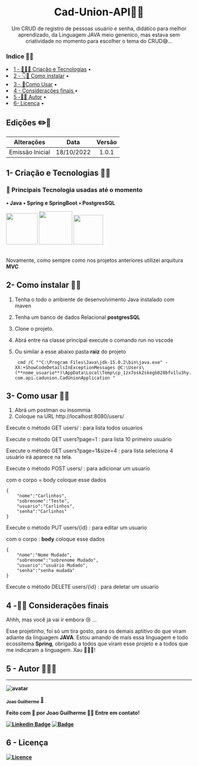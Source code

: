 

<div  align=center >

<h1>Cad-Union-API🤳🏽</h1>

Um CRUD de registro de pessoas usuário e senha, didático para melhor aprendizado,
da Linguagem JAVA
meio genenico, mas estava sem criatividade no momento para escolher o tema do CRUD😅... 

</div>

### Indice 👨‍💻

<p align=center>
 <li> <a href="#desenvolvimento">1 - 👩🏽‍🌾 Criação e Tecnologias</a> • </li>
 <li> <a href="#instalar">2 - 👇🤘 Como instalar</a> • </li>
 <li> <a href="#usar">3 - 🤘Como Usar</a> • </li>
 <li> <a href="#consideraçoesfinais">4 - Considerações finais </a> • </li>
 <li> <a href="#autor">5 -🧑‍💻 Autor</a> • </li>
 <li> <a href="#licensa"> 6- Licença</a> • </li>
</p>

## Edições ✏️📑

|             Alterações             |   Data   | Versão |
| :--------------------------------: | :------: | :----: |
| Emissão Inicial | 18/10/2022 | 1.0.1  |




<h2 id='desenvolvimento'><b>1- Criação e Tecnologias 🤺😰 </b></h2>


### 👥 Principais Tecnologia usadas até o momento

**• Java**
**• Spring e SpringBoot**
**• PostgresSQL**

<section>  
    <img width="85px" src="https://cdn.jsdelivr.net/gh/devicons/devicon/icons/java/java-original-wordmark.svg" />
    <img width="90px" src="https://cdn.jsdelivr.net/gh/devicons/devicon/icons/spring/spring-original-wordmark.svg" />
    <img width="80px" src="https://cdn.jsdelivr.net/gh/devicons/devicon/icons/postgresql/postgresql-original-wordmark.svg" />
</section>

<br>

Novamente, como sempre como nos projetos anteriores utilizei arquitura **MVC**

<h2 id='instalar'><b>2- Como instalar 🧑‍🔧</b></h2>

1. Tenha o todo o ambiente de desenvolvimento Java instalado com maven
1. Tenha um banco de dados Relacional **postgresSQL**
1. Clone o projeto.
1. Abrá entre na classe principal execute o comando run no vscode
1. Ou similar a esse abaixo pasta **raiz** do projeto 

        cmd /C ""C:\Program Files\Java\jdk-15.0.2\bin\java.exe" -XX:+ShowCodeDetailsInExceptionMessages @C:\Users\ (**nome_usuario**)\AppData\Local\Temp\cp_1zx7osk2skegb828bfv1lu3hy.argfile com.api.cadunion.CadUnionApplication "


<h2 id='usar'><b>3- Como usar 👩‍💻</b></h2>

1. Abrá um postman ou insommia 
1. Coloque na URL http://localhost:8080/users/

Execute o método GET users/ : para lista todos usuarios

Execute o método GET users?page=1 : para lista 10 primeiro usuário

Execute o método GET users?page=1&size=4 : para lista seleciona 4
usuário irá aparece na tela.

Execute o método POST users/ : para adicionar um usuario

com o corpo = body coloque esse dados

    {
        "nome":"Carlinhos",
        "sobrenome":"Teste",
        "usuario":"Carlinhos",
        "senha":"Carlinhos"
    }

Execute o método PUT users/{id} : para editar um usuario

com o corpo : **body** coloque esse dados

    {
        "nome":"Nome Mudado",
        "sobrenome":"sobrenome Mudado",
        "usuario":"usuário Mudado",
        "senha":"senha mudada"
    }

Execute o método DELETE users/{id} : para deletar um usuario




<h2 id='consideraçoesfinais'><b>4 -🥺😭 Considerações finais</b></h2>

Ahhh, mas você já vai ir embora 😢 ...

Esse projetinho, foi só um tira gosto, para os demais aptitivo do que viram adiante da linguagem **JAVA**.
Estou amando de mais essa linguagem e todo ecossitema **Spring**, obrigado a todos que viram esse projeto e a todos que me indicaram a linguagem. Xau
🤗🙋‍♂️!


<h2 id='autor'><b>5 - Autor 🧙🏽‍♂️<b></h2>

---

![avatar](https://images.weserv.nl/?url=https://avatars.githubusercontent.com/u/80895578?v=4?v=4&h=100&w=100&fit=cover&mask=circle&maxage=7d
)

 <sub><b>Joao Guilherme</b></sub></h4> <a href="https://github.com/JoaoG23/">🚀</a>

Feito com 🤭 por Joao Guilherme 👋🏽 Entre em contato!

[![Linkedin Badge](https://img.shields.io/badge/-Joao-blue?style=flat-square&logo=Linkedin&logoColor=white&link=https://www.linkedin.com/in/jaoo/)](https://www.linkedin.com/in/joaog123/)
[![Badge](https://img.shields.io/badge/-joaoguilherme94@live.com-c80?style=flat-square&logo=Microsoft&logoColor=white&link=mailto:joaoguilherme94@live.com)](mailto:joaoguilherme94@live.com)

<h2 id='licenca'><b>6 - Licença</b></h2>

[![Licence](https://img.shields.io/github/license/Ileriayo/markdown-badges?style=for-the-badge)](./LICENSE)

